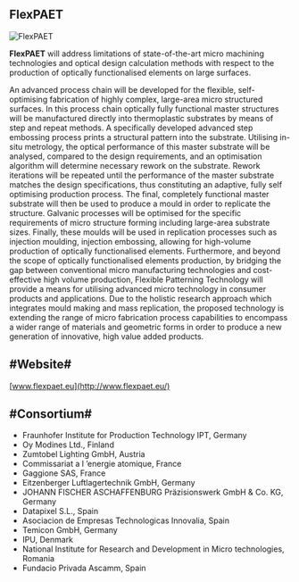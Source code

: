## FlexPAET

<!--break-->
![FlexPAET](/4m-association/assets/images/flexpaet-logo.png)

<strong>FlexPAET</strong> will address limitations of state-of-the-art micro machining technologies and optical design calculation methods with respect to the production of optically functionalised elements on large surfaces.

An advanced process chain will be developed for the flexible, self-optimising fabrication of highly complex, large-area micro structured surfaces. In this process chain optically fully functional master structures will be manufactured directly into thermoplastic substrates by means of step and repeat methods. A specifically developed advanced step embossing process prints a structural pattern into the substrate. Utilising in-situ metrology, the optical performance of this master substrate will be analysed, compared to the design requirements, and an optimisation algorithm will determine necessary rework on the substrate. Rework iterations will be repeated until the performance of the master substrate matches the design specifications, thus constituting an adaptive, fully self optimising production process. The final, completely functional master substrate will then be used to produce a mould in order to replicate the structure. Galvanic processes will be optimised for the specific requirements of micro structure forming including large-area substrate sizes. Finally, these moulds will be used in replication processes such as injection moulding, injection embossing, allowing for high-volume production of optically functionalised elements. Furthermore, and beyond the scope of optically functionalised elements production, by bridging the gap between conventional micro manufacturing technologies and cost-effective high volume production, Flexible Patterning Technology will provide a means for utilising advanced micro technology in consumer products and applications. Due to the holistic research approach which integrates mould making and mass replication, the proposed technology is extending the range of micro fabrication process capabilities to encompass a wider range of materials and geometric forms in order to produce a new generation of innovative, high value added products.

## #Website#


[www.flexpaet.eu](http://www.flexpaet.eu/)

## #Consortium#


* Fraunhofer Institute for Production Technology IPT, Germany
* Oy Modines Ltd., Finland
* Zumtobel Lighting GmbH, Austria
* Commissariat a l ’energie atomique, France
* Gaggione SAS, France
* Eitzenberger Luftlagertechnik GmbH, Germany
* JOHANN FISCHER ASCHAFFENBURG Präzisionswerk GmbH & Co. KG, Germany
* Datapixel S.L., Spain
* Asociacion de Empresas Technologicas Innovalia, Spain
* Temicon GmbH, Germany
* IPU, Denmark
* National Institute for Research and Development in Micro technologies, Romania
* Fundacio Privada Ascamm, Spain